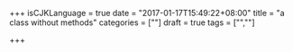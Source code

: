 +++
isCJKLanguage = true
date = "2017-01-17T15:49:22+08:00"
title = "a class without methods"
categories = [""]
draft = true
tags = ["",""]

+++

